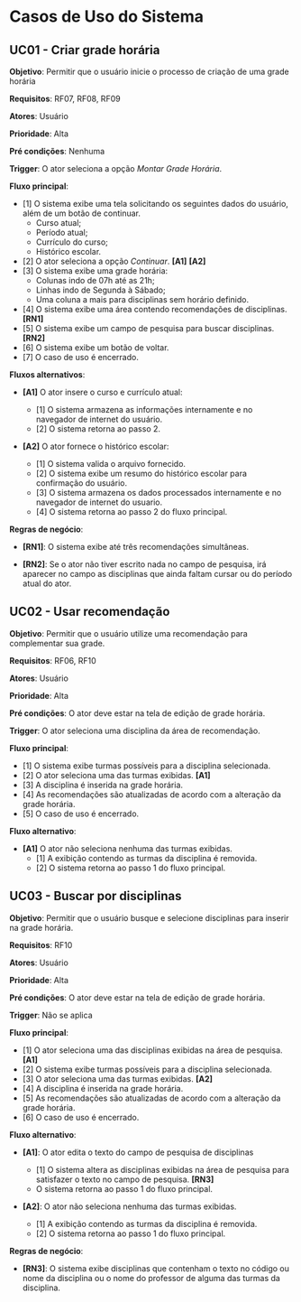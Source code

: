 # Casos de Uso do Sistema

## UC01 - Criar grade horária

**Objetivo**: Permitir que o usuário inicie o processo de criação de uma grade horária

**Requisitos**: RF07, RF08, RF09

**Atores**: Usuário

**Prioridade**: Alta

**Pré condições**: Nenhuma

**Trigger**: O ator seleciona a opção _Montar Grade Horária_.

**Fluxo principal**:

* [1] O sistema exibe uma tela solicitando os seguintes dados do usuário, além de um botão de continuar.
  * Curso atual;
  * Período atual;
  * Currículo do curso;
  * Histórico escolar.
* [2] O ator seleciona a opção _Continuar_. **[A1]** **[A2]**
* [3] O sistema exibe uma grade horária:
  * Colunas indo de 07h até as 21h;
  * Linhas indo de Segunda à Sábado;
  * Uma coluna a mais para disciplinas sem horário definido.
* [4] O sistema exibe uma área contendo recomendações de disciplinas. **[RN1]**
* [5] O sistema exibe um campo de pesquisa para buscar disciplinas. **[RN2]**
* [6] O sistema exibe um botão de voltar.
* [7] O caso de uso é encerrado.

**Fluxos alternativos**:

* **[A1]** O ator insere o curso e currículo atual:
  * [1] O sistema armazena as informações internamente e no navegador de internet do usuário.
  * [2] O sistema retorna ao passo 2.

* **[A2]** O ator fornece o histórico escolar:
  * [1] O sistema valida o arquivo fornecido.
  * [2] O sistema exibe um resumo do histórico escolar para confirmação do usuário.
  * [3] O sistema armazena os dados processados internamente e no navegador de internet do usuario.
  * [4] O sistema retorna ao passo 2 do fluxo principal.

**Regras de negócio**:

* **[RN1]**: O sistema exibe até três recomendações simultâneas.

* **[RN2]**: Se o ator não tiver escrito nada no campo de pesquisa, irá aparecer no campo as disciplinas que ainda faltam cursar ou do período atual do ator.

## UC02 - Usar recomendação

**Objetivo**: Permitir que o usuário utilize uma recomendação para complementar sua grade.

**Requisitos**: RF06, RF10

**Atores**: Usuário

**Prioridade**: Alta

**Pré condições**: O ator deve estar na tela de edição de grade horária.

**Trigger**: O ator seleciona uma disciplina da área de recomendação.

**Fluxo principal**:

* [1] O sistema exibe turmas possíveis para a disciplina selecionada.
* [2] O ator seleciona uma das turmas exibidas. **[A1]**
* [3] A disciplina é inserida na grade horária.
* [4] As recomendações são atualizadas de acordo com a alteração da grade horária.
* [5] O caso de uso é encerrado.

**Fluxo alternativo**:

* **[A1]** O ator não seleciona nenhuma das turmas exibidas.
  * [1] A exibição contendo as turmas da disciplina é removida.
  * [2] O sistema retorna ao passo 1 do fluxo principal.

## UC03 - Buscar por disciplinas

**Objetivo**: Permitir que o usuário busque e selecione disciplinas para inserir na grade horária.

**Requisitos**: RF10

**Atores**: Usuário

**Prioridade**: Alta

**Pré condições**: O ator deve estar na tela de edição de grade horária.

**Trigger**: Não se aplica

**Fluxo principal**:

* [1] O ator seleciona uma das disciplinas exibidas na área de pesquisa. **[A1]**
* [2] O sistema exibe turmas possíveis para a disciplina selecionada.
* [3] O ator seleciona uma das turmas exibidas. **[A2]**
* [4] A disciplina é inserida na grade horária.
* [5] As recomendações são atualizadas de acordo com a alteração da grade horária.
* [6] O caso de uso é encerrado.

**Fluxo alternativo**:

* **[A1]**: O ator edita o texto do campo de pesquisa de disciplinas
  * [1] O sistema altera as disciplinas exibidas na área de pesquisa para satisfazer o texto no campo de pesquisa. **[RN3]**
  * O sistema retorna ao passo 1 do fluxo principal.

* **[A2]**: O ator não seleciona nenhuma das turmas exibidas.
  * [1] A exibição contendo as turmas da disciplina é removida.
  * [2] O sistema retorna ao passo 1 do fluxo principal.

**Regras de negócio**:

* **[RN3]**: O sistema exibe disciplinas que contenham o texto no código ou nome da disciplina ou o nome do professor de alguma das turmas da disciplina.

